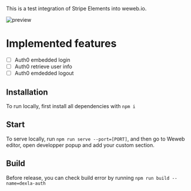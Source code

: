 This is a test integration of Stripe Elements into weweb.io.

![preview](./preview.gif)

# Implemented features

- [ ] Auth0 embedded login
- [ ] Auth0 retrieve user info
- [ ] Auth0 emdedded logout

## Installation

To run locally, first install all dependencies with `npm i`

## Start

To serve locally, run `npm run serve --port=[PORT]`, and then go to Weweb editor, open developper popup and add your custom section.

## Build

Before release, you can check build error by running `npm run build --name=dexla-auth`
